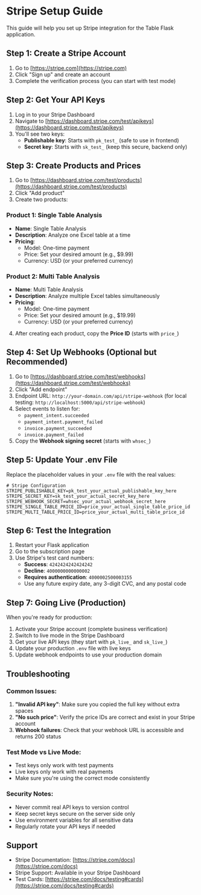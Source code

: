 # Stripe Setup Guide

This guide will help you set up Stripe integration for the Table Flask application.

## Step 1: Create a Stripe Account

1. Go to [https://stripe.com](https://stripe.com)
2. Click "Sign up" and create an account
3. Complete the verification process (you can start with test mode)

## Step 2: Get Your API Keys

1. Log in to your Stripe Dashboard
2. Navigate to [https://dashboard.stripe.com/test/apikeys](https://dashboard.stripe.com/test/apikeys)
3. You'll see two keys:
   - **Publishable key**: Starts with `pk_test_` (safe to use in frontend)
   - **Secret key**: Starts with `sk_test_` (keep this secure, backend only)

## Step 3: Create Products and Prices

1. Go to [https://dashboard.stripe.com/test/products](https://dashboard.stripe.com/test/products)
2. Click "Add product"
3. Create two products:

### Product 1: Single Table Analysis
- **Name**: Single Table Analysis
- **Description**: Analyze one Excel table at a time
- **Pricing**: 
  - Model: One-time payment
  - Price: Set your desired amount (e.g., $9.99)
  - Currency: USD (or your preferred currency)

### Product 2: Multi Table Analysis
- **Name**: Multi Table Analysis  
- **Description**: Analyze multiple Excel tables simultaneously
- **Pricing**:
  - Model: One-time payment
  - Price: Set your desired amount (e.g., $19.99)
  - Currency: USD (or your preferred currency)

4. After creating each product, copy the **Price ID** (starts with `price_`)

## Step 4: Set Up Webhooks (Optional but Recommended)

1. Go to [https://dashboard.stripe.com/test/webhooks](https://dashboard.stripe.com/test/webhooks)
2. Click "Add endpoint"
3. Endpoint URL: `http://your-domain.com/api/stripe-webhook` (for local testing: `http://localhost:5000/api/stripe-webhook`)
4. Select events to listen for:
   - `payment_intent.succeeded`
   - `payment_intent.payment_failed`
   - `invoice.payment_succeeded`
   - `invoice.payment_failed`
5. Copy the **Webhook signing secret** (starts with `whsec_`)

## Step 5: Update Your .env File

Replace the placeholder values in your `.env` file with the real values:

```env
# Stripe Configuration
STRIPE_PUBLISHABLE_KEY=pk_test_your_actual_publishable_key_here
STRIPE_SECRET_KEY=sk_test_your_actual_secret_key_here
STRIPE_WEBHOOK_SECRET=whsec_your_actual_webhook_secret_here
STRIPE_SINGLE_TABLE_PRICE_ID=price_your_actual_single_table_price_id
STRIPE_MULTI_TABLE_PRICE_ID=price_your_actual_multi_table_price_id
```

## Step 6: Test the Integration

1. Restart your Flask application
2. Go to the subscription page
3. Use Stripe's test card numbers:
   - **Success**: `4242424242424242`
   - **Decline**: `4000000000000002`
   - **Requires authentication**: `4000002500003155`
   - Use any future expiry date, any 3-digit CVC, and any postal code

## Step 7: Going Live (Production)

When you're ready for production:

1. Activate your Stripe account (complete business verification)
2. Switch to live mode in the Stripe Dashboard
3. Get your live API keys (they start with `pk_live_` and `sk_live_`)
4. Update your production `.env` file with live keys
5. Update webhook endpoints to use your production domain

## Troubleshooting

### Common Issues:

1. **"Invalid API key"**: Make sure you copied the full key without extra spaces
2. **"No such price"**: Verify the price IDs are correct and exist in your Stripe account
3. **Webhook failures**: Check that your webhook URL is accessible and returns 200 status

### Test Mode vs Live Mode:
- Test keys only work with test payments
- Live keys only work with real payments
- Make sure you're using the correct mode consistently

### Security Notes:
- Never commit real API keys to version control
- Keep secret keys secure on the server side only
- Use environment variables for all sensitive data
- Regularly rotate your API keys if needed

## Support

- Stripe Documentation: [https://stripe.com/docs](https://stripe.com/docs)
- Stripe Support: Available in your Stripe Dashboard
- Test Cards: [https://stripe.com/docs/testing#cards](https://stripe.com/docs/testing#cards)
